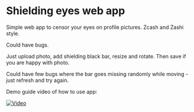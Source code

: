 # Shielding eyes web app
Simple web app to censor your eyes on profile pictures. Zcash and Zashi style.

Could have bugs. 

Just upload photo, add shielding black bar, resize and rotate. Then save if you are happy with photo.

Could have few bugs where the bar goes missing randomly while moving - just refresh and try again.

Demo guide video of how to use app:

[![Video](https://raw.githubusercontent.com/zerodartz/shielding-eyes/main/media/guide-video-thumb.jpg)](https://raw.githubusercontent.com/zerodartz/shielding-eyes/main/media/shielding-app-guide-1.mov)
